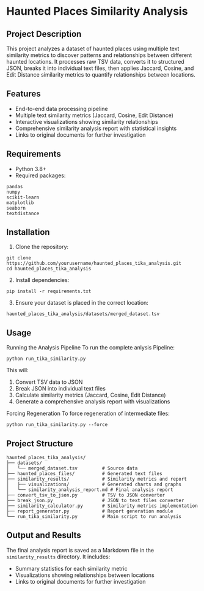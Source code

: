 # Haunted Places Similarity Analysis

## Project Description

This project analyzes a dataset of haunted places using multiple text similarity metrics to discover patterns and relationships between different haunted locations. It processes raw TSV data, converts it to structured JSON, breaks it into individual text files, then applies Jaccard, Cosine, and Edit Distance similarity metrics to quantify relationships between locations.

## Features
- End-to-end data processing pipeline
- Multiple text similarity metrics (Jaccard, Cosine, Edit Distance)
- Interactive visualizations showing similarity relationships
- Comprehensive similarity analysis report with statistical insights
- Links to original documents for further investigation

## Requirements
- Python 3.8+
- Required packages:

```
pandas
numpy
scikit-learn
matplotlib
seaborn
textdistance
```
## Installation 
1. Clone the repository:

```
git clone https://github.com/yourusername/haunted_places_tika_analysis.git
cd haunted_places_tika_analysis
```

2. Install dependencies:

```
pip install -r requirements.txt
```

3. Ensure your dataset is placed in the correct location:

```
haunted_places_tika_analysis/datasets/merged_dataset.tsv
```

## Usage
Running the Analysis Pipeline
To run the complete anlysis Pipeline:

```
python run_tika_similarity.py
```

This will:

1. Convert TSV data to JSON
2. Break JSON into individual text files
3. Calculate similarity metrics (Jaccard, Cosine, Edit Distance)
4. Generate a comprehensive analysis report with visualizations

Forcing Regeneration
To force regeneration of intermediate files:

```
python run_tika_similarity.py --force
```

## Project Structure
```
haunted_places_tika_analysis/
├── datasets/
│   └── merged_dataset.tsv         # Source data
├── haunted_places_files/          # Generated text files
├── similarity_results/            # Similarity metrics and report
│   ├── visualizations/            # Generated charts and graphs
│   └── similarity_analysis_report.md # Final analysis report
├── convert_tsv_to_json.py         # TSV to JSON converter
├── break_json.py                  # JSON to text files converter
├── similarity_calculator.py       # Similarity metrics implementation
├── report_generator.py            # Report generation module
└── run_tika_similarity.py         # Main script to run analysis
```
## Output and Results
The final analysis report is saved as a Markdown file in the `similarity_results` directory. It includes:

- Summary statistics for each similarity metric
- Visualizations showing relationships between locations
- Links to original documents for further investigation
